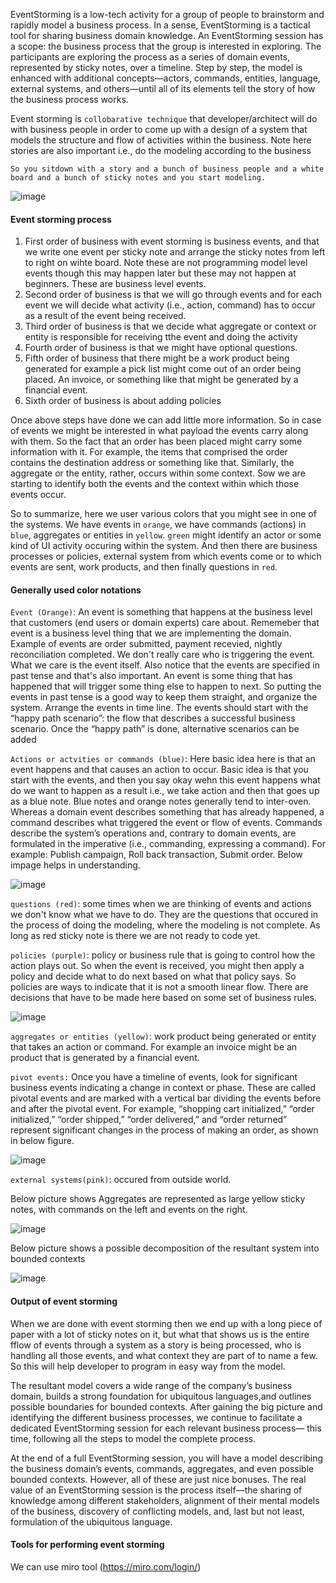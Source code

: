 EventStorming is a low-tech activity for a group of people to brainstorm and rapidly model a business process. In a sense, EventStorming is a tactical tool for sharing business domain knowledge. An EventStorming session has a scope: the business process that the group is interested in exploring. The participants are exploring the process as a series of domain events, represented by sticky notes, over a timeline. Step by step, the model is enhanced with additional concepts—actors, commands, entities, language,  external systems, and others—until all of its elements tell the story of how the business process works.

Event storming is `collobarative technique` that developer/architect will do with business people in order to come up with a design of a system that models the structure and flow of activities within the business. Note here stories are also important i.e., do the modeling according to the business

`So you sitdown with a story and a bunch of business people and a white board and a bunch of sticky notes and you start modeling.`

![image](https://user-images.githubusercontent.com/10434795/197523522-e3afe931-c7b1-4a5f-b579-b86ad8a6e35e.png)

#### Event storming process

1. First order of business with event storming is business events, and that we write one event per sticky note and arrange the sticky notes from left to right on wihte board. Note these are not programming model level events though this may happen later but these may not happen at beginners. These are business level events.
2. Second order of business is that we will go through events and for each event we will decide what activity (i.e., action, command) has to occur as a result of the event being received.
3. Third order of business is that we decide what aggregate or context or entity is responsible for receiving tthe event and doing the activity
4. Fourth order of business is that we might have optional questions.
5. Fifth order of business that there might be a work product being generated for example a pick list might come out of an order being placed. An invoice, or something like that might be generated by a financial event.
6. Sixth order of business is about adding policies

Once above steps have done we can add little more information. So in case of events we might be interested in what payload the events carry along with them. So the fact that an order has been placed might carry some information with it. For example, the items that comprised the order contains the destination address or something like that. Similarly, the aggregate or the entity, rather, occurs within some context. Sow we are starting to identify both the events and the context within which those events occur.

So to summarize, here we user various colors that you might see in one of the systems. We have events in `orange`, we have commands (actions) in `blue`, aggregates or entities in `yellow`. `green` might identify an actor or some kind of UI activity occuring within the system. And then there are business processes or policies, external system from which events come or to which events are sent, work products, and then finally questions in `red`.

#### Generally used color notations

`Event (Orange)`: An event is something that happens at the business level that customers (end users or domain experts) care about. Rememeber that event is a business level thing that we are implementing the domain. Example of events are order submitted, payment recevied, nightly reconciliation completed. We don't really care who is triggering the event. What we care is the event itself. Also notice that the events are specified in past tense and that's also important. An event is some thing that has happened that will trigger some thing else to happen to next. So putting the events in past tense is a good way to keep them straight, and organize the system. Arrange the events in time line. The events should start with the “happy path scenario”: the flow that describes a successful business scenario. Once the “happy path” is done, alternative scenarios can be added

`Actions or actvities or commands (blue)`: Here basic idea here is that an event happens and that causes an action to occur. Basic idea is that you start with the events, and then you say okay wehn this event happens what do we want to happen as a result i.e., we take action and then that goes up as a blue note. Blue notes and orange notes generally tend to inter-oven. Whereas a domain event describes something that has already happened, a command describes what triggered the event or flow of events. Commands describe the system’s operations and, contrary to domain events, are formulated in the imperative (i.e., commanding, expressing a command). For example: Publish campaign, Roll back transaction, Submit order. Below impage helps in understanding.

![image](https://user-images.githubusercontent.com/10434795/203340143-bba5f7cf-f2de-4910-b67f-6bb3a7957197.png)

`questions (red)`: some times when we are thinking of events and actions we don't know what we have to do. They are the questions that occured in the process of doing the modeling, where the modeling is not complete. As long as red sticky note is there we are not ready to code yet.

`policies (purple)`: policy or business rule that is going to control how the action plays out. So when the event is received, you might then apply a policy and decide what to do next based on what that policy says. So policies are ways to indicate that it is not a smooth linear flow. There are decisions that have to be made here based on some set of business rules.

![image](https://user-images.githubusercontent.com/10434795/203341248-62a5828c-eb2f-4b53-87d0-868b7b81b909.png)

`aggregates or entities (yellow)`: work product being generated or entity that takes an action or command. For example an invoice might be an product that is generated by a financial event.

`pivot events:` Once you have a timeline of events, look for significant business events indicating a change in context or phase. These are called pivotal
events and are marked with a vertical bar dividing the events before and after the pivotal event. For example, “shopping cart initialized,” “order initialized,” “order shipped,” “order delivered,” and “order returned” represent significant changes in the process of making an order, as shown in below figure.

![image](https://user-images.githubusercontent.com/10434795/203343077-180ae161-b02c-43c6-80e8-4fa66b02f8f3.png)

`external systems(pink)`: occured from outside world.

Below picture shows Aggregates are represented as large yellow sticky notes, with commands on the left and events on the right.

![image](https://user-images.githubusercontent.com/10434795/197548112-a26e3487-1e41-447d-9135-065bb39585f9.png)

Below picture shows a possible decomposition of the resultant system into bounded contexts

![image](https://user-images.githubusercontent.com/10434795/197548480-cdfc1e94-c80a-409f-907f-d93f81bf3b4f.png)



#### Output of event storming

When we are done with event storming then we end up with a long piece of paper with a lot of sticky notes on it, but what that shows us is the entire fflow of events through a system as a story is being processed, who is handling all those events, and what context they are part of to name a few.  So this will help developer to program in easy way from the model.

The resultant model covers a wide range of the company’s business domain, builds a strong foundation for ubiquitous languages,and outlines possible boundaries for bounded contexts. After gaining the big picture and identifying the different business processes, we continue to facilitate a dedicated EventStorming session for each relevant business process—  this time, following all the steps to model the complete process.

At the end of a full EventStorming session, you will have a model describing the business domain’s events, commands, aggregates, and even possible bounded contexts.
However, all of these are just nice bonuses. The real value of an EventStorming session is the process itself—the sharing of knowledge among different stakeholders,
alignment of their mental models of the business, discovery of conflicting models, and, last but not least, formulation of the ubiquitous language.

#### Tools for performing event storming

We can use miro tool (https://miro.com/login/)




